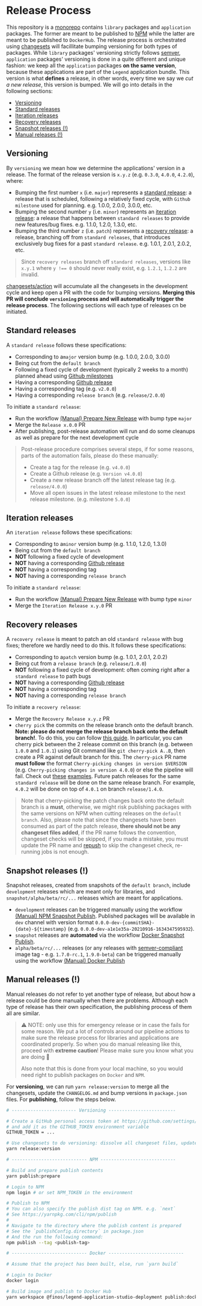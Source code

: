 # Release Process

This repository is a [monorepo](../technical/monorepo.md) contains `library` packages and `application` packages. The former are meant to be published to [NPM](https://www.npmjs.com/) while the latter are meant to be published to `DockerHub`. The release process is orchestrated using [changesets](https://github.com/atlassian/changesets) will facillitate bumping versioning for both types of packages. While `library` packages' versioning strictly follows [semver](https://semver.org/), `application` packages' versioning is done in a quite different and unique fashion: we keep all the `application` packages **on the same version**, because these applications are part of the `Legend` application bundle. This version is what **defines** a release, in other words, every time we say we _cut a new release_, this version is bumped. We will go into details in the following sections:

- [Versioning](#versioning)
- [Standard releases](#standard-releases)
- [Iteration releases](#iteration-releases)
- [Recovery releases](#recovery-releases)
- [Snapshot releases (!)](<#snapshot-releases-(!)>)
- [Manual releases (!)](<#manual-releases-(!)>)

## Versioning

By `versioning` we mean how we determine the applications' version in a release. The format of the release version is `x.y.z` (e.g. `0.3.0`, `4.0.0`, `4.2.0`), where:

- Bumping the first number `x` (i.e. `major`) represents a [standard release](#standard-releases): a release that is scheduled, following a relatively fixed cycle, with `Github milestone` used for planning. e.g. 1.0.0, 2.0.0, 3.0.0, etc.
- Bumping the second number `y` (i.e. `minor`) represents an [iteration release](#iteration-releases): a release that happens between `standard releases` to provide new features/bug fixes. e.g. 1.1.0, 1.2.0, 1.3.0, etc.
- Bumping the third number `z` (i.e. `patch`) represents a [recovery release](#recovery-releases): a release, branching off from `standard releases`, that introduces exclusively bug fixes for a past `standard release`. e.g. 1.0.1, 2.0.1, 2.0.2, etc.

> Since `recovery releases` branch off `standard releases`, versions like `x.y.1` where `y !== 0` should never really exist, e.g. `1.2.1`, `1.2.2` are invalid.

[changesets/action](https://github.com/changesets/action) will accumulate all the changesets in the development cycle and keep open a PR with the code for bumping versions. **Merging this PR will conclude `versioning` process and will automatically trigger the release process**. The following sections will each type of releases cn be initiated.

## Standard releases

A `standard release` follows these specifications:

- Corresponding to a`major` version bump (e.g. 1.0.0, 2.0.0, 3.0.0)
- Being cut from the `default branch`
- Following a fixed cycle of development (typically 2 weeks to a month) planned ahead using [Github milestones](https://docs.github.com/en/issues/using-labels-and-milestones-to-track-work/about-milestones)
- Having a corresponding [Github release](https://docs.github.com/en/repositories/releasing-projects-on-github/about-releases)
- Having a corresponding tag (e.g. `v2.0.0`)
- Having a corresponding `release branch` (e.g. `release/2.0.0`)

To initiate a `standard release`:

- Run the workflow [(Manual) Prepare New Release](https://github.com/finos/legend-studio/actions/workflows/manual__prepare-new-release.yml) with bump type `major`
- Merge the `Release x.0.0` PR
- After publishing, post-release automation will run and do some cleanups as well as prepare for the next development cycle

> Post-release procedure comprises several steps, if for some reasons, parts of the automation fails, please do these manually:
>
> - Create a tag for the release (e.g. `v4.0.0`)
> - Create a Github release (e.g. `Version v4.0.0`)
> - Create a new release branch off the latest release tag (e.g. `release/4.0.0`)
> - Move all open issues in the latest release milestone to the next release milestone. (e.g. milestone `5.0.0`)

## Iteration releases

An `iteration release` follows these specifications:

- Corresponding to a`minor` version bump (e.g. 1.1.0, 1.2.0, 1.3.0)
- Being cut from the `default branch`
- **NOT** following a fixed cycle of development
- **NOT** having a corresponding [Github release](https://docs.github.com/en/repositories/releasing-projects-on-github/about-releases)
- **NOT** having a corresponding tag
- **NOT** having a corresponding `release branch`

To initiate a `standard release`:

- Run the workflow [(Manual) Prepare New Release](https://github.com/finos/legend-studio/actions/workflows/manual__prepare-new-release.yml) with bump type `minor`
- Merge the `Iteration Release x.y.0` PR

## Recovery releases

A `recovery release` is meant to patch an old `standard release` with bug fixes; therefore we hardly need to do this. It follows these specifications:

- Corresponding to a`patch` version bump (e.g. 1.0.1, 2.0.1, 2.0.2)
- Being cut from a `release branch` (e.g. `release/1.0.0`)
- **NOT** following a fixed cycle of development: often coming right after a `standard release` to path bugs
- **NOT** having a corresponding [Github release](https://docs.github.com/en/repositories/releasing-projects-on-github/about-releases)
- **NOT** having a corresponding tag
- **NOT** having a corresponding `release branch`

To initiate a `recovery release`:

- Merge the `Recovery Release x.y.z` PR
- `cherry pick` the commits on the release branch onto the default branch. **Note: please do not merge the release branch back onto the default branch!**. To do this, you can follow [this guide](https://stackoverflow.com/a/3933416). In particular, you can cherry pick between the 2 release commit on this branch (e.g. between `1.0.0` and `1.0.1`) using Git command like `git cherry-pick A..B`, then create a PR against default branch for this. The `cherry-pick` PR name **must follow** the format `Cherry-picking changes in version $VERSION` (e.g. `Cherry-picking changes in version 4.0.0`) or else the pipeline will fail. Check out [these](https://github.com/finos/legend-studio/pull/494) [examples](https://github.com/finos/legend-studio/pull/518). Future patch releases for the same `standard release` will be done on the same release branch. For example, `4.0.2` will be done on top of `4.0.1` on branch `release/1.4.0`.

> Note that cherry-picking the patch changes back onto the default branch is a **must**, otherwise, we might risk publishing packages with the same versions on NPM when cutting releases on the `default branch`. Also, please note that since the changesets have been consumed as part of the patch release, **there should not be any changeset files added**, if the PR name follows the convention, changeset checks will be skipped, if you made a mistake, you must update the PR name and [repush](https://github.community/t/when-changing-the-pr-title-github-event-pull-request-title-wont-pick-up-the-new-title/171784/2) to skip the changeset check, re-running jobs is not enough.

## Snapshot releases (!)

Snapshot releases, created from snapshots of the `default branch`, include `development` releases which are meant only for libraries, and `snapshot/alpha/beta/rc/...` releases which are meant for applications.

- `development` releases can be triggered manually using the workflow [(Manual) NPM Snapshot Publish](https://github.com/finos/legend-studio/actions/workflows/manual__publish-npm-snapshot.yml). Published packages will be available in `dev` channel with version format `0.0.0-dev-{commitSHA}-{date}-${timestamp}` (e.g. `0.0.0-dev-a1e1e35a-20210916-1634347595932`).
- `snapshot` releases are **automated** via the workflow [Docker Snapshot Publish](https://github.com/finos/legend-studio/actions/workflows/publish-docker-snapshot.yml).
- `alpha/beta/rc/...` releases (or any releases with [semver-compliant](https://semver.org/) image tag - e.g. `1.7.0-rc.1`, `1.9.0-beta`) can be triggered manually using the workflow [(Manual) Docker Publish](https://github.com/finos/legend-studio/actions/workflows/manual__publish-docker.yml)

## Manual releases (!)

Manual releases do not refer to yet another type of release, but about how a release could be done manually when there are problems. Although each type of release has their own specification, the publishing process of them all are similar.

> :warning: NOTE: only use this for emergency release or in case the fails for some reason. We put a lot of controls around our pipeline actions to make sure the release process for libraries and applications are coordinated properly. So when you do manual releasing like this, proceed with **extreme caution**! Please make sure you know what you are doing :pray:
>
> Also note that this is done from your local machine, so you would need right to publish packages on `Docker` and `NPM`.

For **versioning**, we can run `yarn release:version` to merge all the changesets, update the `CHANGELOG.md` and bump versions in `package.json` files. For **publishing**, follow the steps below.

```sh
# ------------------------ Versioning -------------------------

# Create a GitHub personal access token at https://github.com/settings/tokens/new
# and add it as the GITHUB_TOKEN environment variable
GITHUB_TOKEN = ...

# Use changesets to do versioning: dissolve all changeset files, update the `CHANGELOG.md` and bump versions in `package.json` files
yarn release:version

# ---------------------------- NPM ----------------------------

# Build and prepare publish contents
yarn publish:prepare

# Login to NPM
npm login # or set NPM_TOKEN in the environment

# Publish to NPM
# You can also specify the publish dist tag on NPM. e.g. `next`
# See https://yarnpkg.com/cli/npm/publish
#
# Navigate to the directory where the publish content is prepared
# See the `publishConfig.directory` in package.json
# And the run the following command:
npm publish --tag <publish-tag>

# ---------------------------- Docker ----------------------------

# Assume that the project has been built, else, run `yarn build`

# Login to Docker
docker login

# Build image and publish to Docker Hub
yarn workspace @finos/legend-application-studio-deployment publish:docker
```
